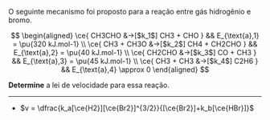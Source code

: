O seguinte mecanismo foi proposto para a reação entre gás hidrogênio e bromo.

$$
\begin{aligned}
\ce{ CH3CHO &->[$k_1$] CH3 + CHO } && E_{\text{a},1} = \pu{320 kJ.mol-1} \\
\ce{ CH3 + CH3O &->[$k_2$] CH4 + CH2CHO } && E_{\text{a},2} = \pu{40 kJ.mol-1} \\
\ce{ CH2CHO &->[$k_3$] CO + CH3 } && E_{\text{a},3} = \pu{45 kJ.mol-1} \\
\ce{ CH3 + CH3 &->[$k_4$] C2H6  } && E_{\text{a},4} \approx 0 
\end{aligned}
$$

**Determine** a lei de velocidade para essa reação.

---

- $v = \dfrac{k_a[\ce{H2}][\ce{Br2}]^{3/2}}{[\ce{Br2}]+k_b[\ce{HBr}]}$